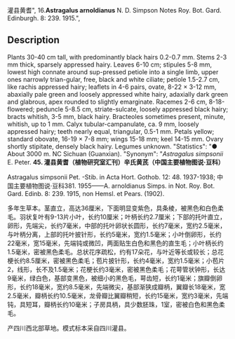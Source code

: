 灌县黄耆",
16.**Astragalus arnoldianus** N. D. Simpson Notes Roy. Bot. Gard. Edinburgh. 8: 239. 1915.",

## Description
Plants 30-40 cm tall, with predominantly black hairs 0.2-0.7 mm. Stems 2-3 mm thick, sparsely appressed hairy. Leaves 6-10 cm; stipules 5-8 mm, lowest high connate around sup-pressed petiole into a single limb, upper ones narrowly trian-gular, free, black and white ciliate; petiole 1.5-2.7 cm, like rachis appressed hairy; leaflets in 4-6 pairs, ovate, 8-22 × 3-12 mm, abaxially pale green and loosely appressed white hairy, adaxially dark green and glabrous, apex rounded to slightly emarginate. Racemes 2-6 cm, 8-18-flowered; peduncle 5-8.5 cm, striate-sulcate, loosely appressed black hairy; bracts whitish, 3-5 mm, black hairy. Bracteoles sometimes present, minute, whitish, up to 1 mm. Calyx tubular-campanulate, ca. 9 mm, loosely appressed hairy; teeth nearly equal, triangular, 0.5-1 mm. Petals yellow; standard obovate, 16-19 × 7-8 mm; wings 15-18 mm; keel 14-15 mm. Ovary shortly stipitate, densely black hairy. Legumes unknown.
  "Statistics": "● About 3000 m. NC Sichuan (Guanxian).
  "Synonym": "*Astragalus simpsonii* E. Peter.
**45. 灌县黄耆（植物研究室汇刊）辛氏黄芪（中国主要植物图说·豆科）**

Astragalus simpsonii Pet. -Stib. in Acta Hort. Gothob. 12: 48. 1937-1938; 中国主要植物图说·豆科381. 1955——A. arnoldianus Simps. in Not. Roy. Bot. Gard. Edinb. 8: 239. 1915, non Hemsl. et Pears. (1902).

多年生草本。茎直立，高达36厘米，下面明显变紫色，具条棱，被黑色和白色柔毛。羽状复叶有9-13片小叶，长约10厘米；叶柄长约2.7厘米；下部的托叶直立，卵形，先端尖，长约7毫米，中部的托叶卵状长圆形，长约7毫米，宽约2.5毫米，与叶柄分离，上部的托叶披针形，长约5毫米，宽约1.5毫米；小叶倒卵形，长约22毫米，宽15毫米，先端钝或微凹，两面贴生白色和黑色的直生毛；小叶柄长约1.5毫米，密被黑色柔毛。总状花序疏松，约有17朵花，与叶近等长或较长；总花梗长约8.5厘米，密被黑色柔毛；苞片披针形，长约4毫米，宽约1.5毫米；小苞片2，线形，长不及1.5毫米；花梗长约3毫米，密被黑色柔毛；花萼管状钟形，长达9毫米，绿白色，基部变黑色，被细小的黑色毛，萼齿短，长约1毫米；旗瓣倒卵形，长约18毫米，宽约8.5毫米，先端微尖，基部渐狭成瓣柄，翼瓣长18毫米，宽2.5毫米，瓣柄长约10.5毫米，龙骨瓣比翼瓣稍短，长约15毫米，宽约3毫米，先端钝，具短耳，瓣柄长约10毫米；子房具柄，具少数胚珠，1室，密被白色和黑色柔毛。

产四川西北部草地。模式标本采自四川灌县。
